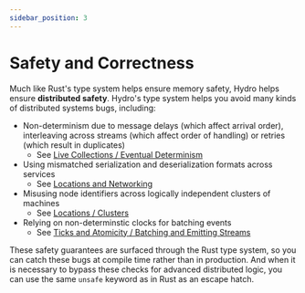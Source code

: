 ```yaml
---
sidebar_position: 3
---
```


# Safety and Correctness
Much like Rust's type system helps ensure memory safety, Hydro helps ensure **distributed safety**. Hydro's type system helps you avoid many kinds of distributed systems bugs, including:
- Non-determinism due to message delays (which affect arrival order), interleaving across streams (which affect order of handling) or retries (which result in duplicates)
  - See [Live Collections / Eventual Determinism](./live-collections/determinism)
- Using mismatched serialization and deserialization formats across services
  - See [Locations and Networking](./locations/index)
- Misusing node identifiers across logically independent clusters of machines
  - See [Locations / Clusters](./locations/clusters)
- Relying on non-determinstic clocks for batching events
  - See [Ticks and Atomicity / Batching and Emitting Streams](./ticks-atomicity/batching-and-emitting)

These safety guarantees are surfaced through the Rust type system, so you can catch these bugs at compile time rather than in production. And when it is necessary to bypass these checks for advanced distributed logic, you can use the same `unsafe` keyword as in Rust as an escape hatch.
